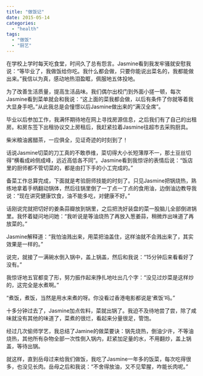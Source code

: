 ```yaml
---
title: "做饭记"
date: 2015-05-14
categories: 
  - "health"
tags: 
  - "做饭"
  - "厨艺"
---
```


在学校上学时每天吃食堂，时间久了总有怨言。Jasmine看到我发牢骚就安慰我说：“等毕业了，我做饭给你吃。我什么都会做，只要你能说出菜名的，我都能做出来。”我信以为真，感动地热泪盈眶，佩服地五体投地。

为了改善生活质量，提高生活品味。我们偶尔出校门到外面小搓一顿，每次Jasmine看到菜单就会和我说：“这上面的菜我都会做，以后有条件了你就等着我大显身手吧。”从此我总是会憧憬以后Jasmine做出来的“满汉全席”。

毕业以后参加工作，我满怀期待地在网上寻找房源信息，之后我们有了自己的出租房。和房东签下出租协议交上房租后，我赶紧拉着Jasmine往超市去采购厨具。

柴米粮油酱醋茶，一应俱全，见证奇迹的时刻到了！

话说Jasmine切菜的刀工真的不敢恭维，菜切得大小长短薄厚不一，那土豆丝切得“横看成岭侧成峰，远近高低各不同”。Jasmine看到我惊讶的表情后说：“饭店里的厨师都不管切菜的，都是由打下手的小工完成的。”

备菜工作总算完成，下面就是考验厨师技能的时刻了。只见Jasmine把锅烧热，熟练地拿着手柄翻动锅体，然后往锅里倒了一丁点一丁点的食用油，边倒油边教导我说：“现在讲究健康饮食，油不能多吃，对健康不好。”

话刚说完就把切好的姜条蒜瓣放到锅里，之后把洗好装盘的菜一股脑儿全部倒进锅里。我怀着疑问地问她：“我听说是等油烧热了再放入葱姜蒜，稍微炸出味道了再放菜的。”

Jasmine解释道：“我怕油溅出来，用菜把油盖住，这样油就不会溅出来了，其实效果是一样的。”

说完，就接了一满碗水倒入锅中，盖上锅盖，然后和我说：“15分钟后来看看好了没有。”

我惊讶地五官都变了形，努力振作起来挣扎地吐出几个字：“没见过炒菜是这样炒的，这完全是水煮啊。”

“煮饭，煮饭，当然是用水来煮的呀。你没看过香港电影都说是‘煮饭’吗。”

十多分钟过去了，Jasmine加点佐料，菜就出锅了。我迫不及待地尝了尝，除了咸味就没有其他的味道了，菜煮的很烂，看起来分量很足，管饱。

经过几次偷师学艺，我总结了Jamine的做菜要诀：锅先烧热，倒油少许，不等油烧热，其他所有杂物全部一次性倒入锅内，赶紧加足量的水，不用翻炒，盖上锅盖，等待出锅。

就这样，直到岳母过来给我们做饭，我吃了Jasmine一年多的饭菜，每次吃得很多，也没见长肉。岳母之后和我说：“不舍得放油，又不见荤腥，咋能长肉呢。”
